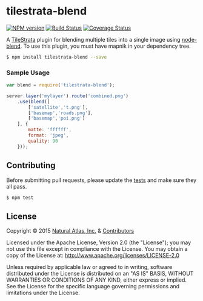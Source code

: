 # tilestrata-blend
[![NPM version](http://img.shields.io/npm/v/tilestrata-blend.svg?style=flat)](https://www.npmjs.org/package/tilestrata-blend)
[![Build Status](http://img.shields.io/travis/naturalatlas/tilestrata-blend/master.svg?style=flat)](https://travis-ci.org/naturalatlas/tilestrata-blend)
[![Coverage Status](http://img.shields.io/coveralls/naturalatlas/tilestrata-blend/master.svg?style=flat)](https://coveralls.io/r/naturalatlas/tilestrata-blend)

A [TileStrata](https://github.com/naturalatlas/tilestrata) plugin for blending multiple tiles into a single image using [node-blend](https://www.npmjs.com/package/blend). To use this plugin, you must have mapnik in your dependency tree.

```sh
$ npm install tilestrata-blend --save
```

### Sample Usage

```js
var blend = require('tilestrata-blend');

server.layer('mylayer').route('combined.png')
    .use(blend([
        ['satellite','t.png'],
        ['basemap','roads.png'],
        ['basemap','poi.png']
    ], {
        matte: 'ffffff',
        format: 'jpeg',
        quality: 90
    }));
```

## Contributing

Before submitting pull requests, please update the [tests](test) and make sure they all pass.

```sh
$ npm test
```

## License

Copyright &copy; 2015 [Natural Atlas, Inc.](https://github.com/naturalatlas) & [Contributors](https://github.com/naturalatlas/tilestrata-blend/graphs/contributors)

Licensed under the Apache License, Version 2.0 (the "License"); you may not use this file except in compliance with the License. You may obtain a copy of the License at: http://www.apache.org/licenses/LICENSE-2.0

Unless required by applicable law or agreed to in writing, software distributed under the License is distributed on an "AS IS" BASIS, WITHOUT WARRANTIES OR CONDITIONS OF ANY KIND, either express or implied. See the License for the specific language governing permissions and limitations under the License.
